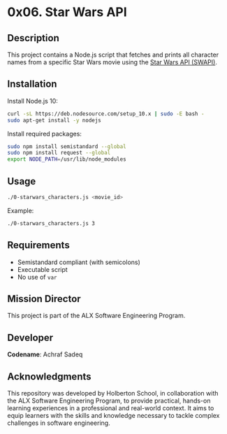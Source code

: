 # 0x06. Star Wars API

## Description

This project contains a Node.js script that fetches and prints all character names from a specific Star Wars movie using the [Star Wars API (SWAPI)](https://swapi-api.alx-tools.com/api/).

## Installation

Install Node.js 10:
```bash
curl -sL https://deb.nodesource.com/setup_10.x | sudo -E bash -
sudo apt-get install -y nodejs
````

Install required packages:

```bash
sudo npm install semistandard --global
sudo npm install request --global
export NODE_PATH=/usr/lib/node_modules
```

## Usage

```bash
./0-starwars_characters.js <movie_id>
```

Example:

```bash
./0-starwars_characters.js 3
```

## Requirements

* Semistandard compliant (with semicolons)
* Executable script
* No use of `var`

 
## Mission Director

This project is part of the ALX Software Engineering Program.

## Developer

**Codename**: Achraf Sadeq

## Acknowledgments

This repository was developed by Holberton School, in collaboration with the ALX Software Engineering Program, to provide practical, hands-on learning experiences in a professional and real-world context. It aims to equip learners with the skills and knowledge necessary to tackle complex challenges in software engineering.

